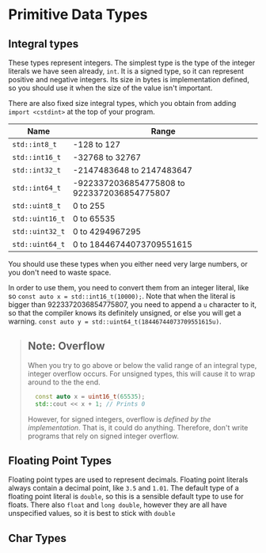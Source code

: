 # Primitive Data Types

## Integral types

These types represent integers. The simplest type is the type of the integer literals we have seen already, `int`. It is a signed type, so it can represent positive and negative integers. Its size in bytes is implementation defined, so you should use it when the size of the value isn't important.

There are also fixed size integral types, which you obtain from adding `import <cstdint>` at the top of your program.

| Name            | Range                                       |
|-----------------|---------------------------------------------|
| `std::int8_t`   | -128 to 127                                 |
| `std::int16_t`  | -32768 to 32767                             |
| `std::int32_t`  | -2147483648 to 2147483647                   |
| `std::int64_t`  | -9223372036854775808 to 9223372036854775807 |
| `std::uint8_t`  | 0 to 255                                    |
| `std::uint16_t` | 0 to 65535                                  |
| `std::uint32_t` | 0 to 4294967295                             |
| `std::uint64_t` | 0 to 18446744073709551615                   |

You should use these types when you either need very large numbers, or you don't need to waste space.

In order to use them, you need to convert them from an integer literal, like so `const auto x = std::int16_t(10000);`. Note that when the literal is bigger than 9223372036854775807, you need to append a `u` character to it, so that the compiler knows its definitely unsigned, or else you will get a warning. `const auto y = std::uint64_t(18446744073709551615u)`.

> ## Note: Overflow
>
> When you try to go above or below the valid range of an integral type, integer overflow occurs. For unsigned types, this will cause it to wrap around to the the end.
>
> ```cpp
>   const auto x = uint16_t(65535);
>   std::cout << x + 1; // Prints 0
> ```
>
> However, for signed integers, overflow is *defined by the implementation*. That is, it could do anything. Therefore, don't write programs that rely on signed integer overflow.

## Floating Point Types

Floating point types are used to represent decimals. Floating point literals always contain a decimal point, like `3.5` and `1.01`. The default type of a floating point literal is `double`, so this is a sensible default type to use for floats. There also `float` and `long double`, however they are all have unspecified values, so it is best to stick with `double`

## Char Types

